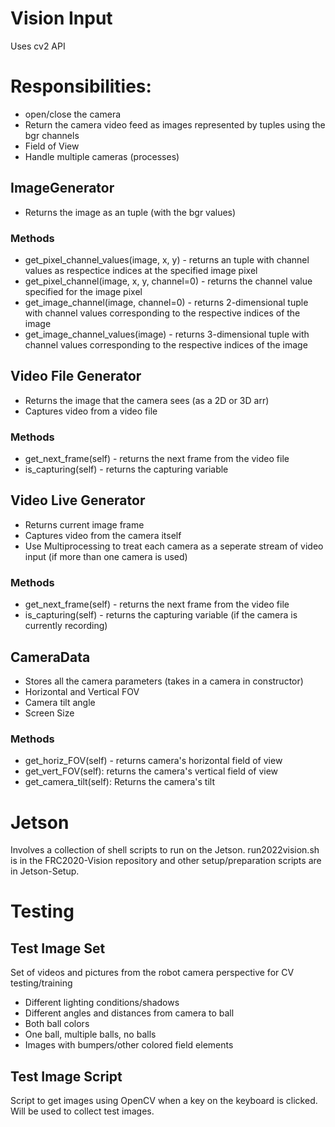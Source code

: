 # Vision Input
Uses cv2 API

# Responsibilities:
* open/close the camera
* Return the camera video feed as images represented by tuples using the bgr channels
* Field of View
* Handle multiple cameras (processes)

## ImageGenerator
* Returns the image as an tuple (with the bgr values)

### Methods
* get_pixel_channel_values(image, x, y) - returns an tuple with channel values as respectice indices at the specified image pixel
* get_pixel_channel(image, x, y, channel=0) - returns the channel value specified for the image pixel
* get_image_channel(image, channel=0) - returns 2-dimensional tuple with channel values corresponding to the respective indices of the image
* get_image_channel_values(image) - returns 3-dimensional tuple with channel values corresponding to the respective indices of the image

## Video File Generator
* Returns the image that the camera sees (as a 2D or 3D arr)
* Captures video from a video file

### Methods
* get_next_frame(self) - returns the next frame from the video file
* is_capturing(self) - returns the capturing variable

## Video Live Generator
* Returns current image frame 
* Captures video from the camera itself
* Use Multiprocessing to treat each camera as a seperate stream of video input (if more than one camera is used)

### Methods
* get_next_frame(self) - returns the next frame from the video file
* is_capturing(self) - returns the capturing variable (if the camera is currently recording)

## CameraData
* Stores all the camera parameters (takes in a camera in constructor)
* Horizontal and Vertical FOV
* Camera tilt angle
* Screen Size 

### Methods
* get_horiz_FOV(self) - returns camera's horizontal field of view
* get_vert_FOV(self): returns the camera's vertical field of view
* get_camera_tilt(self): Returns the camera's tilt

# Jetson

Involves a collection of shell scripts to run on the Jetson. run2022vision.sh is in the FRC2020-Vision repository and other setup/preparation scripts are in Jetson-Setup.

# Testing
## Test Image Set

Set of videos and pictures from the robot camera perspective for CV testing/training

* Different lighting conditions/shadows
* Different angles and distances from camera to ball
* Both ball colors
* One ball, multiple balls, no balls
* Images with bumpers/other colored field elements

## Test Image Script

Script to get images using OpenCV when a key on the keyboard is clicked. Will be used to collect test images.